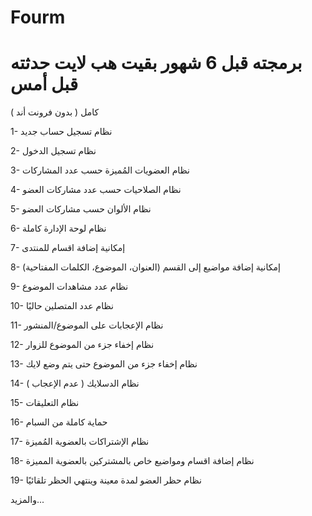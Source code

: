 # Fourm
# برمجته قبل 6 شهور بقيت هب لايت حدثته قبل أمس


كامل ( بدون فرونت أند )

1- نظام تسجيل حساب جديد

2- نظام تسجيل الدخول

3- نظام العضويات المُميزة حسب عدد المشاركات

4- نظام الصلاحيات حسب عدد مشاركات العضو

5- نظام الألوان حسب مشاركات العضو

6- نظام لوحة الإدارة كاملة

7- إمكانية إضافة اقسام للمنتدى

8- إمكانية إضافة مواضيع إلى القسم (العنوان، الموضوع، الكلمات المفتاحية)

9- نظام عدد مشاهدات الموضوع

10- نظام عدد المتصلين حاليًا

11- نظام الإعجابات على الموضوع/المنشور

12- نظام إخفاء جزء من الموضوع للزوار

13- نظام إخفاء جزء من الموضوع حتى يتم وضع لايك

14- نظام الدسلايك ( عدم الإعجاب )

15- نظام التعليقات

16- حماية كاملة من السبام

17- نظام الإشتراكات بالعضوية المُميزة

18- نظام إضافة اقسام ومواضيع خاص بالمشتركين بالعضوية المميزة

19- نظام حظر العضو لمدة معينة وينتهي الحظر تلقائيًا

والمزيد...
